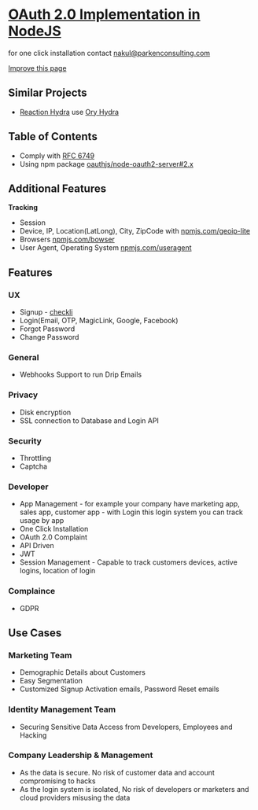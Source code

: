 # [OAuth 2.0 Implementation in NodeJS](https://identity.parkenconsulting.com/guide/nodejs-oauth-implementation.html)

for one click installation contact [nakul@parkenconsulting.com](mailto:nakul@parkenconsulting.com)

[Improve this page](https://github.com/Parken-Consulting/identity/edit/master/docs/guide/nodejs-oauth-implementation.md)


## Similar Projects
- [Reaction Hydra](https://github.com/reactioncommerce/reaction-hydra) use [Ory Hydra](https://github.com/ory/hydra)

## Table of Contents

- Comply with [RFC 6749](https://tools.ietf.org/html/rfc6749)
- Using npm package [oauthjs/node-oauth2-server#2.x](https://github.com/oauthjs/node-oauth2-server/tree/2.x)

## Additional Features

**Tracking**

- Session 
- Device, IP, Location(LatLong), City, ZipCode with [npmjs.com/geoip-lite](https://www.npmjs.com/package/geoip-lite)
- Browsers [npmjs.com/bowser](https://www.npmjs.com/package/bowser)
- User Agent, Operating System [npmjs.com/useragent](https://www.npmjs.com/package/useragent)

## Features

### UX
- Signup - [checkli](http://checkli.com/s/5e16c866e9a9c)
- Login(Email, OTP, MagicLink, Google, Facebook)
- Forgot Password
- Change Password

### General

- Webhooks Support to run Drip Emails

### Privacy

- Disk encryption
- SSL connection to Database and Login API

### Security

- Throttling
- Captcha

### Developer

- App Management - for example your company have marketing app, sales app, customer app - with Login this login system you can track usage by app
- One Click Installation
- OAuth 2.0 Complaint
- API Driven
- JWT
- Session Management - Capable to track customers devices, active logins, location of login

### Complaince

- GDPR

## Use Cases

### Marketing Team

- Demographic Details about Customers
- Easy Segmentation
- Customized Signup Activation emails, Password Reset emails

### Identity Management Team

- Securing Sensitive Data Access from Developers, Employees and Hacking

### Company Leadership & Management

- As the data is secure. No risk of customer data and account compromising to hacks
- As the login system is isolated, No risk of developers or marketers and cloud providers misusing the data


